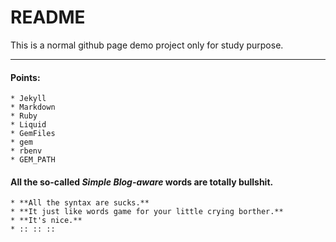 # README
This is a normal github page demo project only for study purpose.
***
#### Points:
	* Jekyll
	* Markdown
	* Ruby 
	* Liquid
	* GemFiles
	* gem
	* rbenv
	* GEM_PATH
#### All the so-called *Simple* *Blog-aware* words are totally bullshit.
	* **All the syntax are sucks.**
	* **It just like words game for your little crying borther.**
	* **It's nice.**
	* :: :: ::

